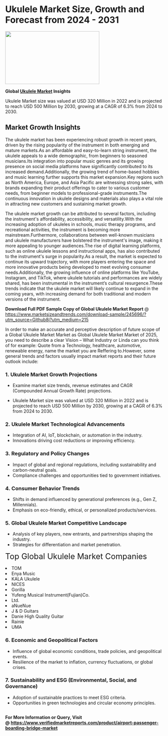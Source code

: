 <H1>Ukulele Market Size, Growth and Forecast from 2024 - 2031</H1><img class="aligncenter size-medium wp-image-584254" src="https://thirdeyenews.in/wp-content/uploads/2024/09/Global-Market-Research-300x168.jpeg" alt="" width="300" height="168" /><p><strong>Global&nbsp;<a href="https://www.marketsizeandtrends.com/download-sample/245696/?utm_source=Github8j?utm_medium=215">Ukulele Market</a> Insights</strong></p><p>Ukulele Market size was valued at USD 320 Million in 2022 and is projected to reach USD 500 Million by 2030, growing at a CAGR of 6.3% from 2024 to 2030.</p><p><h2>Market Growth Insights</h2> <p>The ukulele market has been experiencing robust growth in recent years, driven by the rising popularity of the instrument in both emerging and mature markets.As an affordable and easy-to-learn string instrument, the ukulele appeals to a wide demographic, from beginners to seasoned musicians.Its integration into popular music genres and its growing presence on social media platforms have significantly contributed to its increased demand.Additionally, the growing trend of home-based hobbies and music learning further supports this market expansion.Key regions such as North America, Europe, and Asia Pacific are witnessing strong sales, with brands expanding their product offerings to cater to various customer needs, from beginner models to professional-grade instruments.The continuous innovation in ukulele designs and materials also plays a vital role in attracting new customers and sustaining market growth.</p> <p>The ukulele market growth can be attributed to several factors, including the instrument's affordability, accessibility, and versatility.With the increasing adoption of ukuleles in schools, music therapy programs, and recreational activities, the instrument is becoming more mainstream.Furthermore, collaborations between well-known musicians and ukulele manufacturers have bolstered the instrument's image, making it more appealing to younger audiences.The rise of digital learning platforms, such as online ukulele lessons and instructional apps, has also contributed to the instrument's surge in popularity.As a result, the market is expected to continue its upward trajectory, with more players entering the space and more innovative products being developed to meet evolving consumer needs.Additionally, the growing influence of online platforms like YouTube, Instagram, and TikTok, where ukulele tutorials and performances are widely shared, has been instrumental in the instrument’s cultural resurgence.These trends indicate that the ukulele market will likely continue to expand in the coming years, with increasing demand for both traditional and modern versions of the instrument.<p><span class=""><strong>Download Full PDF Sample Copy of Global Ukulele Market Report</strong> @ <a href="https://www.marketsizeandtrends.com/download-sample/245696/?utm_source=Github8j?utm_medium=215" target="_blank">https://www.marketsizeandtrends.com/download-sample/245696/?utm_source=Github8j?utm_medium=215</a></span></p><p>In order to make an accurate and perceptive description of future scope of a Global&nbsp;Ukulele Market Market as Global&nbsp;Ukulele Market Market of 2025, you need to describe a clear Vision &ndash; What Industry or Linda can you think of for example: Quote from a Technology, healthcare, automotive, renewable energy, name the market you are Reffering to.However, some general trends and factors usually impact market reports and their future outlook include:</p><h3>1.&nbsp;<strong>Ukulele Market Growth Projections</strong></h3><ul><li>Examine market size trends, revenue estimates and CAGR (Compounded Annual Growth Rate) projections.</li><li><p>Ukulele Market size was valued at USD 320 Million in 2022 and is projected to reach USD 500 Million by 2030, growing at a CAGR of 6.3% from 2024 to 2030.</p></li></ul><h3>2.&nbsp;<strong>Ukulele Market Technological Advancements</strong></h3><ul><li>Integration of AI, IoT, blockchain, or automation in the industry.</li><li>Innovations driving cost reductions or improving efficiency.</li></ul><h3>3.&nbsp;<strong>Regulatory and Policy Changes</strong></h3><ul><li>Impact of global and regional regulations, including sustainability and carbon-neutral goals.</li><li>Compliance challenges and opportunities tied to government initiatives.</li></ul><h3>4.&nbsp;<strong>Consumer Behavior Trends</strong></h3><ul><li>Shifts in demand influenced by generational preferences (e.g., Gen Z, Millennials).</li><li>Emphasis on eco-friendly, ethical, or personalized products/services.</li></ul><h3>5.&nbsp;<strong>Global Ukulele Market Competitive Landscape</strong></h3><ul><li>Analysis of key players, new entrants, and partnerships shaping the industry.</li><li>Strategies for differentiation and market penetration.</li></ul><p data-pm-slice="1 1 []"><span style="color: inherit; font-family: inherit; font-size: 25px;">Top Global Ukulele Market Companies</span></p><div class="" data-test-id=""><p><li>TOM</li><li> Enya Music</li><li> KALA Ukulele</li><li> NICES</li><li> Gorilla</li><li> Yufeng Musical Instrument(Fujian)Co.</li><li>Ltd.</li><li> aNueNue</li><li> J & D Guitars</li><li> Danie High Quality Guitar</li><li> Rainie</li><li> UMA</li></p></div><h3>6.&nbsp;<strong>Economic and Geopolitical Factors</strong></h3><ul><li>Influence of global economic conditions, trade policies, and geopolitical events.</li><li>Resilience of the market to inflation, currency fluctuations, or global crises.</li></ul><h3>7.&nbsp;<strong>Sustainability and ESG (Environmental, Social, and Governance)</strong></h3><ul><li>Adoption of sustainable practices to meet ESG criteria.</li><li>Opportunities in green technologies and circular economy principles.</li></ul><h2><strong style="font-size: 14px;">For More Information or Query, Visit @&nbsp;</strong><a style="background-color: #ffffff; font-size: 14px;" href="https://www.marketsizeandtrends.com/report/ukulele-market/" target="_blank">https://www.verifiedmarketreports.com/product/airport-passenger-boarding-bridge-market</a></h2>